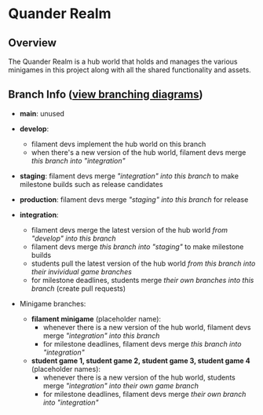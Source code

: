 # Quander Realm

## Overview
The Quander Realm is a hub world that holds and manages the various minigames in this project along with all the shared functionality and assets.

## Branch Info ([view branching diagrams](https://drive.google.com/file/d/1QF9IWxEZPXHDU2SHVZFZDrD0qQBiDc6a/view?usp=sharing))

- **main**: unused
- **develop**: 
    - filament devs implement the hub world on this branch
    - when there's a new version of the hub world, filament devs merge _this branch into "integration"_
- **staging**: filament devs merge _"integration" into this branch_ to make milestone builds such as release candidates
- **production**: filament devs merge _"staging" into this branch_ for release

- **integration**: 
    - filament devs merge the latest version of the hub world _from "develop" into this branch_
    - filament devs merge _this branch into "staging"_ to make milestone builds
    - students pull the latest version of the hub world _from this branch into their invividual game branches_
    - for milestone deadlines, students merge _their own branches into this branch_ (create pull requests)

- Minigame branches:
    - **filament minigame** (placeholder name): 
        - whenever there is a new version of the hub world, filament devs merge _"integration" into this branch_
        - for milestone deadlines, filament devs merge _this branch into "integration"_ 
    - **student game 1, student game 2, student game 3, student game 4** (placeholder names):
        - whenever there is a new version of the hub world, students merge _"integration" into their own game branch_
        - for milestone deadlines, filament devs merge _their own branch into "integration"_
